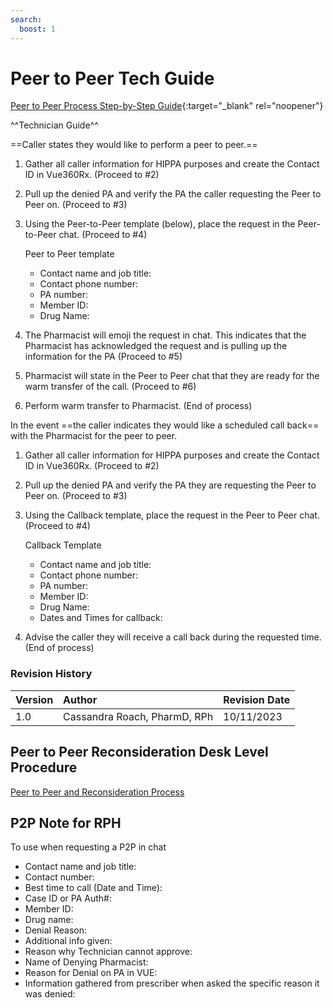 ```yaml
---
search:
  boost: 1
---
```


# Peer to Peer Tech Guide

[Peer to Peer Process Step-by-Step Guide](https://mygainwell-my.sharepoint.com/:w:/g/personal/kaelyn_dobbins_gainwelltechnologies_com/EdOCvW0ZJv5LiGY6xSOnUYkB3XIrXQ3ISJ_e_pd4Pz4yiA?e=pB6VTy){:target="_blank" rel="noopener"}

^^Technician Guide^^

==Caller states they would like to perform a peer to peer.==

1.	Gather all caller information for HIPPA purposes and create the Contact ID in Vue360Rx. (Proceed to #2)
2.	Pull up the denied PA and verify the PA the caller requesting the Peer to Peer on. (Proceed to #3)
3.	Using the Peer-to-Peer template (below), place the request in the Peer-to-Peer chat. (Proceed to #4)

    Peer to Peer template 
    - Contact name and job title:
    - Contact phone number:
    - PA number:
    - Member ID:
    - Drug Name:

4. The Pharmacist will emoji the request in chat. This indicates that the Pharmacist has acknowledged the request and is pulling up the information for the PA (Proceed to #5)
5.	Pharmacist will state in the Peer to Peer chat that they are ready for the warm transfer of the call. (Proceed to #6)
6.	Perform warm transfer to Pharmacist. (End of process)

In the event ==the caller indicates they would like a scheduled call back== with the Pharmacist for the peer to peer. 

1.	Gather all caller information for HIPPA purposes and create the Contact ID in Vue360Rx. (Proceed to #2)
2.	Pull up the denied PA and verify the PA they are requesting the Peer to Peer on. (Proceed to #3)
3.	Using the Callback template, place the request in the Peer to Peer chat. (Proceed to #4)

    Callback Template
    - Contact name and job title:
    - Contact phone number:
    - PA number:
    - Member ID:
    - Drug Name:
    - Dates and Times for callback:

4.	Advise the caller they will receive a call back during the requested time. (End of process)

### Revision History

| Version | Author | Revision Date |
| :--- | :--- | :--- |
| 1.0 | Cassandra Roach, PharmD, RPh | 10/11/2023 |

## Peer to Peer Reconsideration Desk Level Procedure

[Peer to Peer and Reconsideration Process](https://mygainwell.sharepoint.com.mcas.ms/:w:/r/teams/OHSPBM/_layouts/15/Doc.aspx?sourcedoc=%7B45CA3683-3A81-4050-B775-EA8C41C2919D%7D&file=Peer%20to%20Peer%20and%20Reconsideration%20Process%20%20Updated%2005242023.docx&action=default&mobileredirect=true&cid=d388194a-3e49-4b4d-90b4-125226710d44)


## P2P Note for RPH
To use when requesting a P2P in chat

- Contact name and job title: 
- Contact number: 
- Best time to call (Date and Time): 
- Case ID or PA Auth#: 
- Member ID: 
- Drug name: 
- Denial Reason: 
- Additional info given: 
- Reason why Technician cannot approve:
- Name of Denying Pharmacist:
- Reason for Denial on PA in VUE:
- Information gathered from prescriber when asked the specific reason it was denied:
